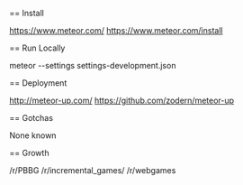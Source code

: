 


== Install

https://www.meteor.com/
https://www.meteor.com/install



== Run Locally

meteor --settings settings-development.json

== Deployment

http://meteor-up.com/
https://github.com/zodern/meteor-up


== Gotchas

None known

== Growth 

/r/PBBG
/r/incremental_games/
/r/webgames